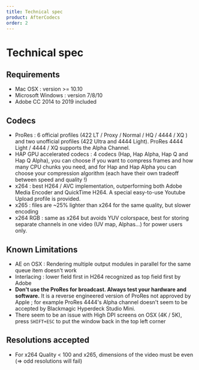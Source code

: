 ```yaml
---
title: Technical spec
product: AfterCodecs
order: 2
---
```


# Technical spec

## Requirements

* Mac OSX : version >= 10.10
* Microsoft Windows : version 7/8/10
* Adobe CC 2014 to 2019 included

## Codecs

* ProRes : 6 official profiles (422 LT / Proxy / Normal / HQ / 4444 / XQ ) and two unofficial profiles (422 Ultra and 4444 Light). ProRes 4444 Light / 4444 / XQ supports the Alpha Channel.
* HAP GPU accelerated codecs : 4 codecs (Hap, Hap Alpha, Hap Q and Hap Q Alpha), you can choose if you want to compress frames and how many CPU chunks you need, and for Hap and Hap Alpha you can choose your compression algorithm (each have their own tradeoff between speed and quality !)
* x264 : best H264 / AVC implementation, outperforming both Adobe Media Encoder and QuickTime H264. A special easy-to-use Youtube Upload profile is provided.
* x265 : files are ~25% lighter than x264 for the same quality, but slower encoding
* x264 RGB : same as x264 but avoids YUV colorspace, best for storing separate channels in one video (UV map, Alphas...) for power users only.


## Known Limitations

* AE on OSX : Rendering multiple output modules in parallel for the same queue item doesn't work
* Interlacing : lower field first in H264 recognized as top field first by Adobe
* **Don't use the ProRes for broadcast. Always test your hardware and software.** It is a reverse engineered version of ProRes not approved by Apple ; for example ProRes 4444's Alpha channel doesn't seem to be accepted by Blackmagic Hyperdeck Studio Mini.
* There seem to be an issue with High DPI screens on OSX (4K / 5K), press `SHIFT+ESC` to put the window back in the top left corner


## Resolutions accepted
* For x264 Quality < 100 and x265, dimensions of the video must be even (=> odd resolutions will fail)